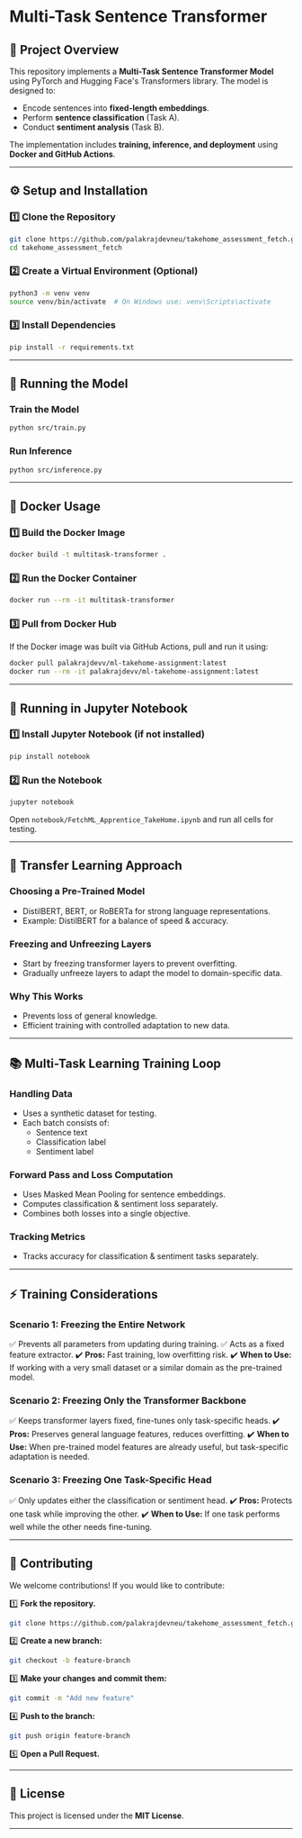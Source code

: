 # Multi-Task Sentence Transformer

## 📌 Project Overview

This repository implements a **Multi-Task Sentence Transformer Model** using PyTorch and Hugging Face's Transformers library. The model is designed to:
- Encode sentences into **fixed-length embeddings**.
- Perform **sentence classification** (Task A).
- Conduct **sentiment analysis** (Task B).

The implementation includes **training, inference, and deployment** using **Docker and GitHub Actions**.

---

## ⚙️ Setup and Installation

### 1️⃣ **Clone the Repository**
```sh
git clone https://github.com/palakrajdevneu/takehome_assessment_fetch.git
cd takehome_assessment_fetch
```

### 2️⃣ **Create a Virtual Environment (Optional)**
```sh
python3 -m venv venv
source venv/bin/activate  # On Windows use: venv\Scripts\activate
```

### 3️⃣ **Install Dependencies**
```sh
pip install -r requirements.txt
```

---

## 🚀 Running the Model

### **Train the Model**
```sh
python src/train.py
```

### **Run Inference**
```sh
python src/inference.py
```

---

## 🐳 Docker Usage

### 1️⃣ **Build the Docker Image**
```sh
docker build -t multitask-transformer .
```

### 2️⃣ **Run the Docker Container**
```sh
docker run --rm -it multitask-transformer
```

### 3️⃣ **Pull from Docker Hub**
If the Docker image was built via GitHub Actions, pull and run it using:
```sh
docker pull palakrajdevv/ml-takehome-assignment:latest
docker run --rm -it palakrajdevv/ml-takehome-assignment:latest
```

---

## 📂 Running in Jupyter Notebook

### 1️⃣ **Install Jupyter Notebook (if not installed)**
```sh
pip install notebook
```

### 2️⃣ **Run the Notebook**
```sh
jupyter notebook
```
Open `notebook/FetchML_Apprentice_TakeHome.ipynb` and run all cells for testing.

---

## 🔄 Transfer Learning Approach

### **Choosing a Pre-Trained Model**
- DistilBERT, BERT, or RoBERTa for strong language representations.
- Example: DistilBERT for a balance of speed & accuracy.

### **Freezing and Unfreezing Layers**
- Start by freezing transformer layers to prevent overfitting.
- Gradually unfreeze layers to adapt the model to domain-specific data.

### **Why This Works**
- Prevents loss of general knowledge.
- Efficient training with controlled adaptation to new data.

---

## 📚 Multi-Task Learning Training Loop

### **Handling Data**
- Uses a synthetic dataset for testing.
- Each batch consists of:
  - Sentence text
  - Classification label
  - Sentiment label

### **Forward Pass and Loss Computation**
- Uses Masked Mean Pooling for sentence embeddings.
- Computes classification & sentiment loss separately.
- Combines both losses into a single objective.

### **Tracking Metrics**
- Tracks accuracy for classification & sentiment tasks separately.

---

## ⚡ Training Considerations

### **Scenario 1: Freezing the Entire Network**
✅ Prevents all parameters from updating during training.
✅ Acts as a fixed feature extractor.
✔️ **Pros:** Fast training, low overfitting risk.
✔️ **When to Use:** If working with a very small dataset or a similar domain as the pre-trained model.

### **Scenario 2: Freezing Only the Transformer Backbone**
✅ Keeps transformer layers fixed, fine-tunes only task-specific heads.
✔️ **Pros:** Preserves general language features, reduces overfitting.
✔️ **When to Use:** When pre-trained model features are already useful, but task-specific adaptation is needed.

### **Scenario 3: Freezing One Task-Specific Head**
✅ Only updates either the classification or sentiment head.
✔️ **Pros:** Protects one task while improving the other.
✔️ **When to Use:** If one task performs well while the other needs fine-tuning.

---

## 🤝 Contributing

We welcome contributions! If you would like to contribute:

1️⃣ **Fork the repository.**
```sh
git clone https://github.com/palakrajdevneu/takehome_assessment_fetch.git
```

2️⃣ **Create a new branch:**
```sh
git checkout -b feature-branch
```

3️⃣ **Make your changes and commit them:**
```sh
git commit -m "Add new feature"
```

4️⃣ **Push to the branch:**
```sh
git push origin feature-branch
```

5️⃣ **Open a Pull Request.**

---

## 📜 License

This project is licensed under the **MIT License**.

---
